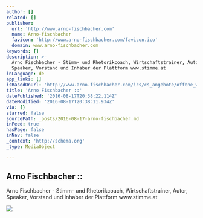 ```yaml
---
author: []
related: []
publisher:
  url: 'http://www.arno-fischbacher.com'
  name: Arno-fischbacher
  favicon: 'http://www.arno-fischbacher.com/favicon.ico'
  domain: www.arno-fischbacher.com
keywords: []
description: >-
  Arno Fischbacher - Stimm- und Rhetorikcoach, Wirtschaftstrainer, Autor,
  Speaker, Vorstand und Inhaber der Plattform www.stimme.at
inLanguage: de
app_links: []
isBasedOnUrl: 'http://www.arno-fischbacher.com/ics/cs_angebote/offene_workshops.asp?cs=71'
title: 'Arno Fischbacher ::'
datePublished: '2016-08-17T20:38:22.114Z'
dateModified: '2016-08-17T20:38:11.934Z'
via: {}
starred: false
sourcePath: _posts/2016-08-17-arno-fischbacher.md
inFeed: true
hasPage: false
inNav: false
_context: 'http://schema.org'
_type: MediaObject

---
```

<article style=""><h1>Arno Fischbacher ::</h1><p>Arno Fischbacher - Stimm- und Rhetorikcoach, Wirtschaftstrainer, Autor, Speaker, Vorstand und Inhaber der Plattform www.stimme.at</p><img src="http://www.stimme.at/ics/system/adm/bilderUpl/Seminare/Snapshoot1_0000538.jpg" /></article>